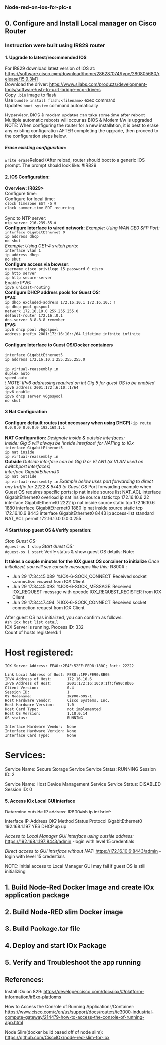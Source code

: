 ### Node-red-on-iox-for-plc-s
 ## 0. Configure and Install Local manager on Cisco Router 
### Instruction were built using IR829 router   
#### 1. Upgrade to latest/recommended IOS
For IR829 download latest version of IOS at:<br/> https://software.cisco.com/download/home/286287074/type/280805680/release/15.9.3M1<br/>
Download the driver:         https://www.silabs.com/products/development-tools/software/usb-to-uart-bridge-vcp-drivers<br/>
   Copy ```.bin``` image to flash<br/>
    Use ```bundle install flash:<filename>``` exec command<br/>
     Updates ```boot system``` command automatically<br/>
    
Hypervisor, BIOS & modem updates can take some time after reboot<br/>
Multiple automatic reboots will occur as BIOS & Modem f/w is upgraded<br/>
NOTE: When configuring the router for a new installation, it is best to erase any existing configuration AFTER completing the upgrade, then proceed to the configuration steps below.
##### Erase existing configuration:
```write erase```Reload (After reload, router should boot to a generic IOS prompt. The prompt should look like: #IR829
#### 2. IOS Configuration:
 **Overview:**
**IR829>**<br/>
    Configure time:<br/>
    Configure for local time:<br/>
    ```clock timezone EST -5 0```<br/>
     ```clock summer-time EDT recurring``` <br/>  
  Sync to NTP server:<br/>
     ```ntp server 216.239.35.0```<br/> 
**Configure Interface to wired network:**
*Example: Using WAN GE0 SFP Port:*<br/>
```interface GigabitEthernet 0```<br/>
```ip address dhcp```<br/>
```no shut```<br/>
*Example: Using GE1-4 switch ports:*<br/>
```interface vlan 1```<br/>
```ip address dhcp```<br/>
```no shut```<br/>
**Configure access via browser:**<br/>
```username cisco privilege 15 password 0 cisco```<br/>
```ip http server```<br/>
```ip http secure-server```<br/>
     Enable IPV6:<br/>
```ipv6 unicast-routing```<br/>
**Configure DHCP address pools for Guest OS:**<br/>
**IPV4:**<br/>
```ip dhcp excluded-address 172.16.10.1 172.16.10.5 !```<br/>
```ip dhcp pool gospool```<br/>
```network 172.16.10.0 255.255.255.0```<br/>
```default-router 172.16.10.1 ```<br/>
```dns-server 8.8.8.8 remember```<br/>
**IPV6:**<br/>
```ipv6 dhcp pool v6gospool```<br/>
```address prefix 2001:172:16:10::/64 lifetime infinite infinite```<br/>
#### Configure Interface to Guest OS/Docker containers<br/>
```interface GigabitEthernet5```<br/>
```ip address 172.16.10.1 255.255.255.0```<br/>  
```ip virtual-reassembly in```<br/>
```duplex auto```<br/>
```speed auto```<br/>
 *! NOTE: IPv6 addressing required on int Gig 5 for guest OS to be enabled*<br/>
```ipv6 address 2001:172:16:10::1/64```<br/>
```ipv6 enable```<br/>
```ipv6 dhcp server v6gospool```<br/>
```no shut```<br/>
#### 3 Nat Configuration 
**Configure default routes (not necessary when using DHCP):**
```ip route 0.0.0.0 0.0.0.0 192.168.1.1```<br/>    
**NAT Configuration:**
*Designate inside & outside interfaces:*<br/>
*Inside: Gig 5 will always be 'inside interface' for NAT'ing to IOx*<br/>
```interface GigabitEthernet5```<br/>
```ip nat inside```<br/>
```ip virtual-reassembly in```<br/>
**Outside**
*Outside interface can be Gig 0 or VLAN1 (or VLAN used on switchport interfaces)*<br/>
*interface GigabitEthernet0*<br/>
```ip nat outside```<br/>
```ip virtual-reassembly in```
*Example below uses port forwarding to direct any traffic for 2222 & 8443 to Guest OS*
     Port forwarding example when Guest OS requires specific ports:
     ip nat inside source list NAT_ACL interface GigabitEthernet0 overload
     ip nat inside source static tcp 172.16.10.6 22 interface GigabitEthernet0 2222
     ip nat inside source static tcp 172.16.10.6 1880 interface GigabitEthernet0 1880
     ip nat inside source static tcp 172.16.10.6 8443 interface GigabitEthernet0 8443
     ip access-list standard NAT_ACL permit 172.16.10.0 0.0.0.255
#### 4 Start/stop guest OS & Verify operation:
*Stop Guest OS:*<br/>
```#guest-os 1 stop```
*Start Guest OS:*<br/>
```#guest-os 1 start```
Verify status & show guest OS details:
Note:

**It takes a couple minutes for the IOX guest OS container to initialize**
*Once initialized, you will see console messages like this:*
IR800# :
- Jun 29 17:34:45.089: %IOX-6-SOCK_CONNECT: Received socket connection request from IOX Client
- Jun 29 17:34:45.093: %IOX-6-SOCK_MESSAGE: Received IOX_REQUEST message with opcode IOX_REQUEST_REGISTER from IOX Client
- Jun 29 17:34:47.494: %IOX-6-SOCK_CONNECT: Received socket connection request from IOX Client

After guest OS has initialized, you can confirm as follows:<br/>
```#sh iox host list detail```<br/>
IOX Server is running. Process ID: 332<br/>
Count of hosts registered: 1<br/>

Host registered:
===============
    IOX Server Address: FE80::2E4F:52FF:FED8:180C; Port: 22222

    Link Local Address of Host: FE80::1FF:FE90:8B05
    IPV4 Address of Host:       172.16.10.6
    IPV6 Address of Host:       2001:172:16:10:0:1ff:fe90:8b05
    Client Version:             0.4
    Session ID:                 1
    OS Nodename:                IR800-GOS-1
    Host Hardware Vendor:       Cisco Systems, Inc.
    Host Hardware Version:      1.0
    Host Card Type:             not implemented
    Host OS Version:            1.10.0.14
    OS status:                  RUNNING

    Interface Hardware Vendor:  None
    Interface Hardware Version: None
    Interface Card Type:        None


Services:
===============
   Service Name:                 Secure Storage Service
   Service Status:               RUNNING
   Session ID:                   2

   Service Name:                 Host Device Management Service
   Service Status:               DISABLED
   Session ID:                   0
#### 5. Access IOx Local GUI interface 
Determine outside IP address:
 IR800#sh ip int brief:

Interface                  IP-Address      OK? Method Status                Protocol
GigabitEthernet0           192.168.1.197   YES DHCP   up                    up  

*Access to Local Manager GUI interface using outside address:*
https://192.168.1.197:8443/admin
-login with level 15 credentials

*Direct access to GUI interface without NAT:*
https://172.16.10.6:8443/admin
-login with level 15 credentials

NOTE: Initial access to Local Manager GUI may fail if guest OS is still initializing


## 1. Build Node-Red Docker Image and create IOx application package
## 2. Build Node-RED slim Docker image
## 3. Build Package.tar file 
## 4. Deploy and start IOx Package
## 5. Verify and Troubleshoot the app running 
## References:
Install IOx on 829:
https://developer.cisco.com/docs/iox/#!platform-information/ir8xx-platforms

How to Access the Console of Running Applications/Container:
https://www.cisco.com/c/en/us/support/docs/routers/ic3000-industrial-compute-gateway/214479-how-to-access-the-console-of-running-app.html

Node Slim(docker build based off of node slim):
https://github.com/CiscoIOx/node-red-slim-for-iox
